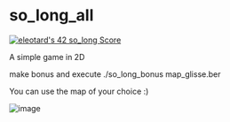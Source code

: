 # so_long_all

[![eleotard's 42 so_long Score](https://badge42.vercel.app/api/v2/cl8nl1dqr01260gkytto8hg02/project/2586007)](https://github.com/JaeSeoKim/badge42)

A simple game in 2D

make bonus
and execute ./so_long_bonus map_glisse.ber

You can use the map of your choice :)

![image](https://user-images.githubusercontent.com/98972278/181920766-618c93d0-bcb1-41f3-8801-7873ec252d1f.png)
